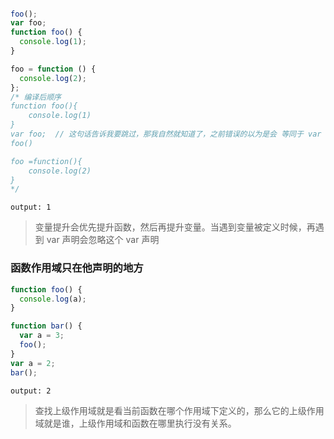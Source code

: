####

```js
foo();
var foo;
function foo() {
  console.log(1);
}

foo = function () {
  console.log(2);
};
/* 编译后顺序
function foo(){
    console.log(1)
}
var foo;  // 这句话告诉我要跳过，那我自然就知道了，之前错误的以为是会 等同于 var foo='undefined' ,所以一直以为下一句会出错
foo() 

foo =function(){
    console.log(2)
}
*/
```

```shell
output: 1
```

>  变量提升会优先提升函数，然后再提升变量。当遇到变量被定义时候，再遇到 var 声明会忽略这个 var 声明


### 函数作用域只在他声明的地方

```js
function foo() {
  console.log(a);
}

function bar() {
  var a = 3;
  foo();
}
var a = 2;
bar();
```
```shell
output: 2
```
> 查找上级作用域就是看当前函数在哪个作用域下定义的，那么它的上级作用域就是谁，上级作用域和函数在哪里执行没有关系。
